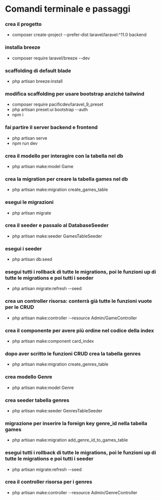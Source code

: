 # Comandi terminale e passaggi

### crea il progetto
- composer create-project --prefer-dist laravel/laravel:^11.0 backend

### installa breeze
- composer require laravel/breeze --dev

### scaffolding di default blade
- php artisan breeze:install

### modifica scaffolding per usare bootstrap anziché tailwind
- composer require pacificdev/laravel_9_preset
- php artisan preset:ui bootstrap --auth
- npm i

### fai partire il server backend e frontend
- php artisan serve
- npm run dev

### crea il modello per interagire con la tabella nel db
- php artisan make:model Game

### crea la migration per creare la tabella games nel db
- php artisan make:migration create_games_table

### esegui le migrazioni
- php artisan migrate

### crea il seeder e passalo al DatabaseSeeder
- php artisan make:seeder GamesTableSeeder

### esegui i seeder
- php artisan db:seed

### esegui tutti i rollback di tutte le migrations, poi le funzioni up di tutte le migrations e poi tutti i seeder
- php artisan migrate:refresh --seed

### crea un controller risorsa: conterrà già tutte le funzioni vuote per le CRUD
- php artisan make:controller --resource Admin/GameController

### crea il componente per avere più ordine nel codice della index
- php artisan make:component card_index

### dopo aver scritto le funzioni CRUD crea la tabella genres
- php artisan make:migration create_genres_table

### crea modello Genre
- php artisan make:model Genre

### crea seeder tabella genres
- php artisan make:seeder GenresTableSeeder

### migrazione per inserire la foreign key genre_id nella tabella games
- php artisan make:migration add_genre_id_to_games_table

### esegui tutti i rollback di tutte le migrations, poi le funzioni up di tutte le migrations e poi tutti i seeder
- php artisan migrate:refresh --seed

### crea il controller risorsa per i genres
- php artisan make:controller --resource Admin/GenreController